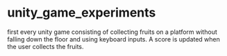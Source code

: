 # unity_game_experiments
first every unity game consisting of collecting fruits on a platform without falling down the floor and using keyboard inputs.
A score is updated when the user collects the fruits.
